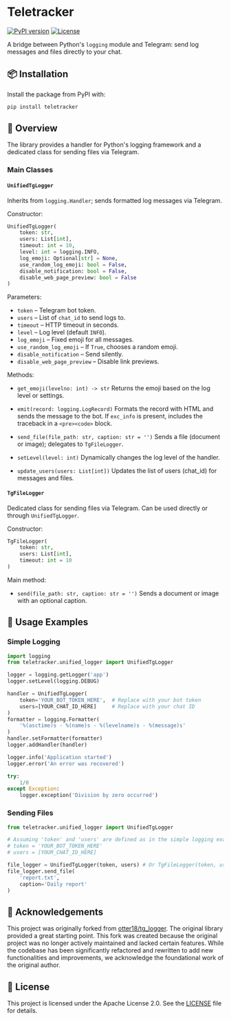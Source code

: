 # Teletracker

[![PyPI version](https://img.shields.io/pypi/v/teletracker.svg)](https://pypi.org/project/teletracker)
[![License](https://img.shields.io/badge/License-Apache%202.0-blue.svg)](https://opensource.org/licenses/Apache-2.0)

A bridge between Python's `logging` module and Telegram: send log messages and files directly to your chat.

## 📦 Installation

Install the package from PyPI with:

```bash
pip install teletracker
```

## 🚀 Overview

The library provides a handler for Python's logging framework and a dedicated class for sending files via Telegram.

### Main Classes

#### `UnifiedTgLogger`

Inherits from `logging.Handler`; sends formatted log messages via Telegram.

Constructor:

```python
UnifiedTgLogger(
    token: str,
    users: List[int],
    timeout: int = 10,
    level: int = logging.INFO,
    log_emoji: Optional[str] = None,
    use_random_log_emoji: bool = False,
    disable_notification: bool = False,
    disable_web_page_preview: bool = False
)
```

Parameters:

- `token` – Telegram bot token.
- `users` – List of `chat_id` to send logs to.
- `timeout` – HTTP timeout in seconds.
- `level` – Log level (default `INFO`).
- `log_emoji` – Fixed emoji for all messages.
- `use_random_log_emoji` – If `True`, chooses a random emoji.
- `disable_notification` – Send silently.
- `disable_web_page_preview` – Disable link previews.

Methods:

- `get_emoji(levelno: int) -> str`
  Returns the emoji based on the log level or settings.

- `emit(record: logging.LogRecord)`
  Formats the record with HTML and sends the message to the bot. If `exc_info` is present, includes the traceback in a `<pre><code>` block.

- `send_file(file_path: str, caption: str = '')`
  Sends a file (document or image); delegates to `TgFileLogger`.

- `setLevel(level: int)`
  Dynamically changes the log level of the handler.

- `update_users(users: List[int])`
  Updates the list of users (chat_id) for messages and files.

#### `TgFileLogger`

Dedicated class for sending files via Telegram. Can be used directly or through `UnifiedTgLogger`.

Constructor:

```python
TgFileLogger(
    token: str,
    users: List[int],
    timeout: int = 10
)
```

Main method:

- `send(file_path: str, caption: str = '')`
  Sends a document or image with an optional caption.

## 📖 Usage Examples

### Simple Logging

```python
import logging
from teletracker.unified_logger import UnifiedTgLogger

logger = logging.getLogger('app')
logger.setLevel(logging.DEBUG)

handler = UnifiedTgLogger(
    token='YOUR_BOT_TOKEN_HERE',  # Replace with your bot token
    users=[YOUR_CHAT_ID_HERE]     # Replace with your chat ID
)
formatter = logging.Formatter(
    '%(asctime)s - %(name)s - %(levelname)s - %(message)s'
)
handler.setFormatter(formatter)
logger.addHandler(handler)

logger.info('Application started')
logger.error('An error was recovered')

try:
    1/0
except Exception:
    logger.exception('Division by zero occurred')
```

### Sending Files

```python
from teletracker.unified_logger import UnifiedTgLogger

# Assuming 'token' and 'users' are defined as in the simple logging example
# token = 'YOUR_BOT_TOKEN_HERE'
# users = [YOUR_CHAT_ID_HERE]

file_logger = UnifiedTgLogger(token, users) # Or TgFileLogger(token, users)
file_logger.send_file(
    'report.txt',
    caption='Daily report'
)
```

## 🙏 Acknowledgements

This project was originally forked from [otter18/tg_logger](https://github.com/otter18/tg_logger).
The original library provided a great starting point. This fork was created because the original project was no longer actively maintained and lacked certain features.
While the codebase has been significantly refactored and rewritten to add new functionalities and improvements, we acknowledge the foundational work of the original author.

## 📜 License

This project is licensed under the Apache License 2.0. See the [LICENSE](LICENSE) file for details.

